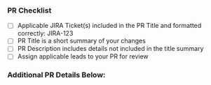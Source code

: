 ### PR Checklist

- [ ] Applicable JIRA Ticket(s) included in the PR Title and formatted correctly: JIRA-123
- [ ] PR Title is a short summary of your changes
- [ ] PR Description includes details not included in the title summary
- [ ] Assign applicable leads to your PR for review

### Additional PR Details Below:

